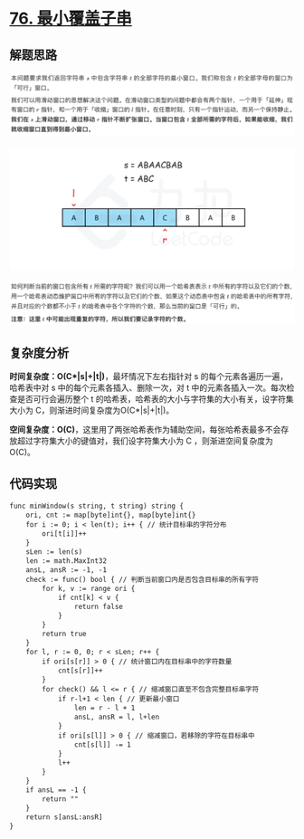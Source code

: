 # [76. 最小覆盖子串](https://leetcode-cn.com/problems/minimum-window-substring/)

## 解题思路

![281F8946-8D03-40E1-BA38-4845FFF20C96](images/281F8946-8D03-40E1-BA38-4845FFF20C96.png)

![85D6617F-D85A-46EE-BA43-D497C043124D](images/85D6617F-D85A-46EE-BA43-D497C043124D.png)

![B563DBFA-DFBD-4EC6-87E2-1E31188557B0](images/B563DBFA-DFBD-4EC6-87E2-1E31188557B0.png)

## 复杂度分析

**时间复杂度：O(C\*|s|+|t|)**，最坏情况下左右指针对 s 的每个元素各遍历一遍，哈希表中对 s 中的每个元素各插入、删除一次，对 t 中的元素各插入一次。每次检查是否可行会遍历整个 t 的哈希表，哈希表的大小与字符集的大小有关，设字符集大小为 C，则渐进时间复杂度为O(C*|s|+|t|)。

**空间复杂度：O(C)**，这里用了两张哈希表作为辅助空间，每张哈希表最多不会存放超过字符集大小的键值对，我们设字符集大小为 C ，则渐进空间复杂度为 O(C)。 

## 代码实现

```golang
func minWindow(s string, t string) string {
	ori, cnt := map[byte]int{}, map[byte]int{}
	for i := 0; i < len(t); i++ { // 统计目标串的字符分布
		ori[t[i]]++
	}
	sLen := len(s)
	len := math.MaxInt32
	ansL, ansR := -1, -1
	check := func() bool { // 判断当前窗口内是否包含目标串的所有字符
		for k, v := range ori {
			if cnt[k] < v {
				return false
			}
		}
		return true
	}
	for l, r := 0, 0; r < sLen; r++ {
		if ori[s[r]] > 0 { // 统计窗口内在目标串中的字符数量
			cnt[s[r]]++
		}
		for check() && l <= r { // 缩减窗口直至不包含完整目标串字符
			if r-l+1 < len { // 更新最小窗口
				len = r - l + 1
				ansL, ansR = l, l+len
			}
			if ori[s[l]] > 0 { // 缩减窗口，若移除的字符在目标串中
				cnt[s[l]] -= 1
			}
			l++
		}
	}
	if ansL == -1 {
		return ""
	}
	return s[ansL:ansR]
}
```